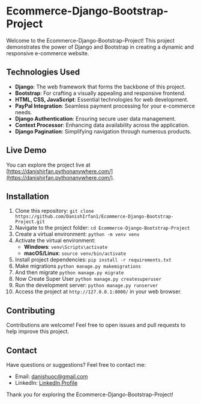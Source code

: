 <!-- # Ecommerce-Django-Bootstrap-Project -->

# Ecommerce-Django-Bootstrap-Project

Welcome to the Ecommerce-Django-Bootstrap-Project! This project demonstrates the power of Django and Bootstrap in creating a dynamic and responsive e-commerce website.

## Technologies Used

- **Django**: The web framework that forms the backbone of this project.
- **Bootstrap**: For crafting a visually appealing and responsive frontend.
- **HTML, CSS, JavaScript**: Essential technologies for web development.
- **PayPal Integration**: Seamless payment processing for your e-commerce needs.
- **Django Authentication**: Ensuring secure user data management.
- **Context Processor**: Enhancing data availability across the application.
- **Django Pagination**: Simplifying navigation through numerous products.

## Live Demo

You can explore the project live at [https://danishirfan.pythonanywhere.com/](https://danishirfan.pythonanywhere.com/).

## Installation

1. Clone this repository: `git clone https://github.com/DanishIrfan1/Ecommerce-Django-Bootstrap-Project.git`
2. Navigate to the project folder: `cd Ecommerce-Django-Bootstrap-Project`
3. Create a virtual environment: `python -m venv venv`
4. Activate the virtual environment:
   - **Windows**: `venv\Scripts\activate`
   - **macOS/Linux**: `source venv/bin/activate`
5. Install project dependencies: `pip install -r requirements.txt`
6. Make migrations `python manage.py makemigrations`
7. And then migrate `python manage.py migrate`
8. Now Create Super User `python manage.py createsuperuser`
9. Run the development server: `python manage.py runserver`
10. Access the project at `http://127.0.0.1:8000/` in your web browser.

## Contributing

Contributions are welcome! Feel free to open issues and pull requests to help improve this project.

<!-- ## License

This project is licensed under the [MIT License](LICENSE). -->

## Contact

Have questions or suggestions? Feel free to contact me:
- Email: danishuoc@gmail.com
- LinkedIn: [LinkedIn Profile](https://www.linkedin.com/in/danish-irfan-149830202/)

Thank you for exploring the Ecommerce-Django-Bootstrap-Project!
